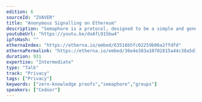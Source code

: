 ```yaml
---
edition: 6
sourceId: "ZVAVER"
title: "Anonymous Signalling on Ethereum"
description: "Semaphore is a protocol, designed to be a simple and generic privacy layer for Ethereum DApps. Using zero knowledge, Ethereum users can prove their membership of a group and send signals such as votes or endorsements without revealing their original identity. The talk will describe the protocol, the main concepts and some use cases. A simple demo will also likely be used to show how Semaphore can be used to create DApps and solve real problems in the ecosystem."
youtubeUrl: "https://youtu.be/dxAfL91Sbw4"
ipfsHash: ""
ethernaIndex: "https://etherna.io/embed/63516b5fc02259b06a2ffdfd"
ethernaPermalink: "https://etherna.io/embed/36e4e383a10702815a44c38a5d3a7a98892ddef76c962796fade78e4d730eb0b"
duration: 931
expertise: "Intermediate"
type: "Talk"
track: "Privacy"
tags: ["Privacy"]
keywords: ["zero-knowledge proofs","semaphore","groups"]
speakers: ["Cedoor"]
---
```

